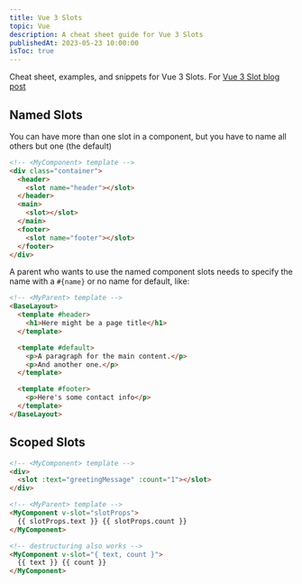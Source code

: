 ```yaml
---
title: Vue 3 Slots
topic: Vue
description: A cheat sheet guide for Vue 3 Slots
publishedAt: 2023-05-23 10:00:00
isToc: true
---
```


Cheat sheet, examples, and snippets for Vue 3 Slots.  For [Vue 3 Slot blog post](/blog/2024/vueslotsblog)

## Named Slots
You can have more than one slot in a component, but you have to name all others but one (the default)

```html
<!-- <MyComponent> template -->
<div class="container">
  <header>
    <slot name="header"></slot>
  </header>
  <main>
    <slot></slot>
  </main>
  <footer>
    <slot name="footer"></slot>
  </footer>
</div>
```

A parent who wants to use the named component slots needs to specify the name with a `#{name}` or no name for default, like:

```html
<!-- <MyParent> template -->
<BaseLayout>
  <template #header>
    <h1>Here might be a page title</h1>
  </template>

  <template #default>
    <p>A paragraph for the main content.</p>
    <p>And another one.</p>
  </template>

  <template #footer>
    <p>Here's some contact info</p>
  </template>
</BaseLayout>
```

## Scoped Slots

```html
<!-- <MyComponent> template -->
<div>
  <slot :text="greetingMessage" :count="1"></slot>
</div>
```

```html
<!-- <MyParent> template -->
<MyComponent v-slot="slotProps">
  {{ slotProps.text }} {{ slotProps.count }}
</MyComponent>

<!-- destructuring also works -->
<MyComponent v-slot="{ text, count }">
  {{ text }} {{ count }}
</MyComponent>
```

